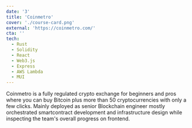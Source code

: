 ```yaml
---
date: '3'
title: 'Coinmetro'
cover: './course-card.png'
external: 'https://coinmetro.com/'
cta: ''
tech:
  - Rust
  - Solidity
  - React
  - Web3.js
  - Express
  - AWS Lambda
  - MUI
---
```


Coinmetro is a fully regulated crypto exchange for beginners and pros where you can buy Bitcoin plus more than 50 cryptocurrencies with only a few clicks. Mainly deployed as senior <a>Blockchain</a> engineer mostly orchestrated smartcontract development and infrastructure design while inspecting the team's overall progress on frontend.
